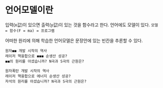 # 언어모델이란

입력(x값)이 있으면 출력(y값)이 있는 것을 함수라고 한다.
언어에도 모델이 있다.
`모델 = 함수(F = ma) = 프로그램`

어떠한 원리에 의해 학습한 언어모델은 문장안에 있는 빈칸을 추론할 수 있다.

```
원자◼︎◼︎ 개발 시작의 역사
레이저 핵융합으로 ◼︎◼︎◼︎ 순생산 성공?
◼︎◼︎의 원리를 아셨습니까? N극과 S극의 근원은?

원자폭탄 개발 시작의 역사
레이저 핵융합으로 에너지 순생산 성공?
자석의 원리를 아셨습니까? N극과 S극의 근원은?
```

